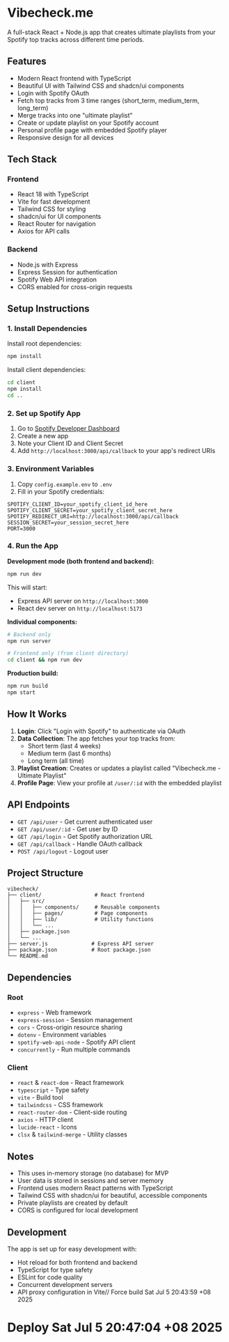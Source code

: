 # Vibecheck.me

A full-stack React + Node.js app that creates ultimate playlists from your Spotify top tracks across different time periods.

## Features

- Modern React frontend with TypeScript
- Beautiful UI with Tailwind CSS and shadcn/ui components
- Login with Spotify OAuth
- Fetch top tracks from 3 time ranges (short_term, medium_term, long_term)
- Merge tracks into one "ultimate playlist"
- Create or update playlist on your Spotify account
- Personal profile page with embedded Spotify player
- Responsive design for all devices

## Tech Stack

### Frontend
- React 18 with TypeScript
- Vite for fast development
- Tailwind CSS for styling
- shadcn/ui for UI components
- React Router for navigation
- Axios for API calls

### Backend
- Node.js with Express
- Express Session for authentication
- Spotify Web API integration
- CORS enabled for cross-origin requests

## Setup Instructions

### 1. Install Dependencies

Install root dependencies:
```bash
npm install
```

Install client dependencies:
```bash
cd client
npm install
cd ..
```

### 2. Set up Spotify App
1. Go to [Spotify Developer Dashboard](https://developer.spotify.com/dashboard/)
2. Create a new app
3. Note your Client ID and Client Secret
4. Add `http://localhost:3000/api/callback` to your app's redirect URIs

### 3. Environment Variables
1. Copy `config.example.env` to `.env`
2. Fill in your Spotify credentials:
```
SPOTIFY_CLIENT_ID=your_spotify_client_id_here
SPOTIFY_CLIENT_SECRET=your_spotify_client_secret_here
SPOTIFY_REDIRECT_URI=http://localhost:3000/api/callback
SESSION_SECRET=your_session_secret_here
PORT=3000
```

### 4. Run the App

**Development mode (both frontend and backend):**
```bash
npm run dev
```

This will start:
- Express API server on `http://localhost:3000`
- React dev server on `http://localhost:5173`

**Individual components:**
```bash
# Backend only
npm run server

# Frontend only (from client directory)
cd client && npm run dev
```

**Production build:**
```bash
npm run build
npm start
```

## How It Works

1. **Login**: Click "Login with Spotify" to authenticate via OAuth
2. **Data Collection**: The app fetches your top tracks from:
   - Short term (last 4 weeks)
   - Medium term (last 6 months)
   - Long term (all time)
3. **Playlist Creation**: Creates or updates a playlist called "Vibecheck.me - Ultimate Playlist"
4. **Profile Page**: View your profile at `/user/:id` with the embedded playlist

## API Endpoints

- `GET /api/user` - Get current authenticated user
- `GET /api/user/:id` - Get user by ID
- `GET /api/login` - Get Spotify authorization URL
- `GET /api/callback` - Handle OAuth callback
- `POST /api/logout` - Logout user

## Project Structure

```
vibecheck/
├── client/                 # React frontend
│   ├── src/
│   │   ├── components/     # Reusable components
│   │   ├── pages/          # Page components
│   │   ├── lib/            # Utility functions
│   │   └── ...
│   ├── package.json
│   └── ...
├── server.js              # Express API server
├── package.json           # Root package.json
└── README.md
```

## Dependencies

### Root
- `express` - Web framework
- `express-session` - Session management
- `cors` - Cross-origin resource sharing
- `dotenv` - Environment variables
- `spotify-web-api-node` - Spotify API client
- `concurrently` - Run multiple commands

### Client
- `react` & `react-dom` - React framework
- `typescript` - Type safety
- `vite` - Build tool
- `tailwindcss` - CSS framework
- `react-router-dom` - Client-side routing
- `axios` - HTTP client
- `lucide-react` - Icons
- `clsx` & `tailwind-merge` - Utility classes

## Notes

- This uses in-memory storage (no database) for MVP
- User data is stored in sessions and server memory
- Frontend uses modern React patterns with TypeScript
- Tailwind CSS with shadcn/ui for beautiful, accessible components
- Private playlists are created by default
- CORS is configured for local development

## Development

The app is set up for easy development with:
- Hot reload for both frontend and backend
- TypeScript for type safety
- ESLint for code quality
- Concurrent development servers
- API proxy configuration in Vite// Force build Sat Jul  5 20:43:59 +08 2025
# Deploy Sat Jul  5 20:47:04 +08 2025
